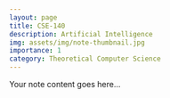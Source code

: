 ```yaml
---  
layout: page  
title: CSE-140  
description: Artificial Intelligence    
img: assets/img/note-thumbnail.jpg  
importance: 1  
category: Theoretical Computer Science  
---  
```

  
Your note content goes here...

